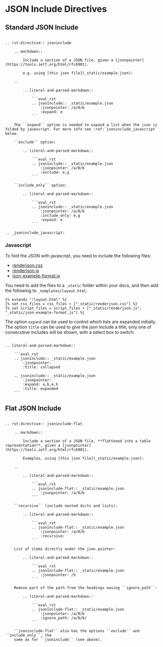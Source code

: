 # JSON Include Directives

## Standard JSON Include

`````eval_rst

.. rst:directive:: jsoninclude

    .. markdown::

        Include a section of a JSON file, given a [jsonpointer](https://tools.ietf.org/html/rfc6901).
        
        e.g. using [this json file](_static/example.json):

    ..

        .. literal-and-parsed-markdown::
            
            ```eval_rst
            .. jsoninclude:: _static/example.json
                :jsonpointer: /a/0/b
                :expand: e
            ```

    The ``expand`` option is needed to expand a list when the json is folded by javascript. For more info see :ref:`jsoninclude_javascript` below.

    ``exclude`` option:

        .. literal-and-parsed-markdown::
            
            ```eval_rst
            .. jsoninclude:: _static/example.json
                :jsonpointer: /a/0/b
                :exclude: e,g
            ```

    ``include_only`` option:

        .. literal-and-parsed-markdown::
            
            ```eval_rst
            .. jsoninclude:: _static/example.json
                :jsonpointer: /a/0/b
                :include_only: e,g
                :expand: e
            ```

.. _jsoninclude_javascript:
`````
### Javascript

To fold the JSON with javascript, you need to include  the following files:

* [renderjson.css](https://github.com/OpenDataServices/sphinxcontrib-opendataservices/blob/master/docs/_static/renderjson.css)
* [renderjson.js](https://github.com/OpenDataServices/sphinxcontrib-opendataservices/blob/master/docs/_static/renderjson.js)
* [json-example-format.js](https://github.com/OpenDataServices/sphinxcontrib-opendataservices/blob/master/docs/_static/json-example-format.js)

You need to add the files to a `_static` folder within your docs, and then add the following to `_templates/layout.html`.

```
{% extends "!layout.html" %}
{% set css_files = css_files + ["_static/renderjson.css"] %}
{% set script_files = script_files + ["_static/renderjson.js", "_static/json-example-format.js"] %}
```

The option `expand` can be used to control which lists are expanded initially. The option `title` can be used to give the json include a title; only one of consecutive includes will be shown, with a select box to switch:

`````eval_rst

.. literal-and-parsed-markdown::

    ```eval_rst
    .. jsoninclude:: _static/example.json
        :jsonpointer: 
        :title: collapsed

    .. jsoninclude:: _static/example.json
        :jsonpointer: 
        :expand: a,b,e,h
        :title: expanded
    ```

`````

## Flat JSON Include

`````eval_rst

.. rst:directive:: jsoninclude-flat

    .. markdown::

        Include a section of a JSON file, **flattened into a table representation**, given a [jsonpointer](https://tools.ietf.org/html/rfc6901).
        
        Examples, using [this json file](_static/example.json):

    ..

        .. literal-and-parsed-markdown::
            
            ```eval_rst
            .. jsoninclude-flat:: _static/example.json
                :jsonpointer: /a/0/b
            ```

    ``recursive`` (include nested dicts and lists):

        .. literal-and-parsed-markdown::
            
            ```eval_rst
            .. jsoninclude-flat:: _static/example.json
                :jsonpointer: /a/0/b
                :recursive:
            ```

    List of items directly under the json pointer:

        .. literal-and-parsed-markdown::

            ```eval_rst
            .. jsoninclude-flat:: _static/example.json
                :jsonpointer: /h
            ```

    Remove part of the path from the headings uwsing ``ignore_path``:

        .. literal-and-parsed-markdown::
            
            ```eval_rst
            .. jsoninclude-flat:: _static/example.json
                :jsonpointer: /a/0/b
                :ignore_path: /a/0/b/
            ```

    ``jsoninclude-flat`` also has the options ``exclude`` and ``include_only``, the
    same as for ``jsoninclude`` (see above).

`````
